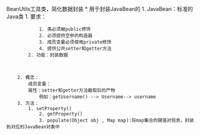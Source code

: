BeanUtils工具类，简化数据封装
		* 用于封装JavaBean的
		1. JavaBean：标准的Java类
			1. 要求：
	
				1. 类必须被public修饰
				2. 必须提供空参的构造器
				3. 成员变量必须使用private修饰
				4. 提供公共setter和getter方法
			2. 功能：封装数据
	
	
	
		2. 概念：
			成员变量：
			属性：setter和getter方法截取后的产物
				例如：getUsername() --> Username--> username
		3. 方法：
	    	1. setProperty()
	    		2. getProperty()
	    		3. populate(Object obj , Map map):将map集合的键值对信息，封装到对应的JavaBean对象中